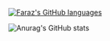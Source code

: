 
[![Faraz's GitHub languages](https://github-readme-stats.vercel.app/api/top-langs?username=bixbeta&layout=compact&hide=html,JavaScript,SCSS,CSS"&card_width=400&theme=dark&border_color=000000&line_height=800)](https://github.com/anuraghazra/github-readme-stats)

![Anurag's GitHub stats](https://github-readme-stats.vercel.app/api?username=bixbeta&hide=contribs,prs&hide_rank=true&theme=dark&border_color=000000&show_icons=true&card_height=500&&card_width=400&show=reviews,prs_merged,prs_merged_percentage)
